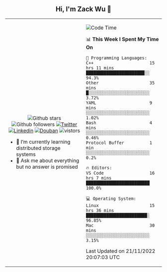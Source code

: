 <h2 align="center"> Hi, I'm Zack Wu 👋 </h2>

<table>
    <tr>
        <td valign="center" width="50%">
            <p align="center">
              <img src="https://img.shields.io/github/stars/izackwu?style=social" alt="Github stars" />
              <img src="https://img.shields.io/github/followers/izackwu?style=social" alt="Github followers" />
              <a href="https://twitter.com/_zackwu"><img src="https://img.shields.io/badge/@__zackwu-1DA1F2?style=flat&logo=Twitter&logoColor=white" alt="Twitter"/></a>
              <a href="https://www.linkedin.com/in/izackwu/?locale=en_US"><img src="https://img.shields.io/badge/@izackwu-0073b1?style=flat&logo=LinkedIn&logoColor=white" alt="Linkedin" /></a>
              <a href="https://www.douban.com/people/keith1"><img src="https://img.shields.io/badge/@keith1-007722?style=flat&logo=Douban&logoColor=white" alt="Douban" /></a>
              <img src="https://visitor-badge.glitch.me/badge?page_id=keithnull" alt="vistors" />
            </p>
            <ul>
                <li>🌱 I’m currently learning distributed storage systems</li>
                <li>💬 Ask me about everything but no answer is promised</li>
            </ul>
        </td>
       <td valign="top" width="50%">
    
<!--START_SECTION:waka-->
![Code Time](http://img.shields.io/badge/Code%20Time-2%2C135%20hrs%204%20mins-blue)

📊 **This Week I Spent My Time On** 

```text
💬 Programming Languages: 
C++                      15 hrs 11 mins      ███████████████████████░░   94.3% 
Other                    35 mins             █░░░░░░░░░░░░░░░░░░░░░░░░   3.72% 
YAML                     9 mins              ░░░░░░░░░░░░░░░░░░░░░░░░░   1.02% 
Bash                     4 mins              ░░░░░░░░░░░░░░░░░░░░░░░░░   0.46% 
Protocol Buffer          1 min               ░░░░░░░░░░░░░░░░░░░░░░░░░   0.2%

🔥 Editors: 
VS Code                  16 hrs 7 mins       █████████████████████████   100.0%

💻 Operating System: 
Linux                    15 hrs 36 mins      ████████████████████████░   96.85% 
Mac                      30 mins             ░░░░░░░░░░░░░░░░░░░░░░░░░   3.15%

```


 Last Updated on 21/11/2022 20:07:03 UTC
<!--END_SECTION:waka-->
</td></tr>
</table>


